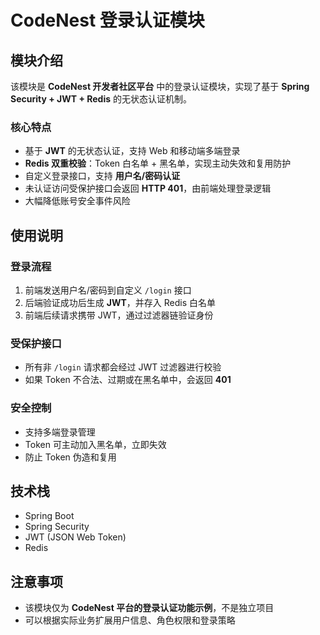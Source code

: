 # CodeNest 登录认证模块

## 模块介绍

该模块是 **CodeNest 开发者社区平台** 中的登录认证模块，实现了基于 **Spring Security + JWT + Redis** 的无状态认证机制。

### 核心特点

- 基于 **JWT** 的无状态认证，支持 Web 和移动端多端登录  
- **Redis 双重校验**：Token 白名单 + 黑名单，实现主动失效和复用防护  
- 自定义登录接口，支持 **用户名/密码认证**  
- 未认证访问受保护接口会返回 **HTTP 401**，由前端处理登录逻辑  
- 大幅降低账号安全事件风险  

## 使用说明

### 登录流程

1. 前端发送用户名/密码到自定义 `/login` 接口  
2. 后端验证成功后生成 **JWT**，并存入 Redis 白名单  
3. 前端后续请求携带 JWT，通过过滤器链验证身份  

### 受保护接口

- 所有非 `/login` 请求都会经过 JWT 过滤器进行校验  
- 如果 Token 不合法、过期或在黑名单中，会返回 **401**  

### 安全控制

- 支持多端登录管理  
- Token 可主动加入黑名单，立即失效  
- 防止 Token 伪造和复用  

## 技术栈

- Spring Boot  
- Spring Security  
- JWT (JSON Web Token)  
- Redis  

## 注意事项

- 该模块仅为 **CodeNest 平台的登录认证功能示例**，不是独立项目  
- 可以根据实际业务扩展用户信息、角色权限和登录策略  
